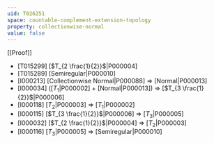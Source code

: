 ```yaml
---
uid: T026251
space: countable-complement-extension-topology
property: collectionwise-normal
value: false
---
```

[[Proof]]

* [T015299] [$T_{2 \frac{1}{2}}$|P000004]
* [T015289] [Semiregular|P000010]
* [I000213] [Collectionwise Normal|P000088] => [Normal|P000013]
* [I000034] ([$T_1$|P000002] + [Normal|P000013]) => [$T_{3 \frac{1}{2}}$|P000006]
* [I000118] [$T_2$|P000003] => [$T_1$|P000002]
* [I000115] [$T_{3 \frac{1}{2}}$|P000006] => [$T_3$|P000005]
* [I000032] [$T_{2 \frac{1}{2}}$|P000004] => [$T_2$|P000003]
* [I000116] [$T_3$|P000005] => [Semiregular|P000010]

